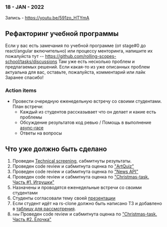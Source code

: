 ### 18 - JAN - 2022
Запись - https://youtu.be/591zo_HTYmA

## Рефакторинг учебной программы
Если у вас есть замечания по учебной программе (от stage#0 до react/angular включительно) или процессу менторинга, напишите их пожалуйста тут -- https://github.com/rolling-scopes-school/tasks/discussions
Там уже есть несколько проблем и предлагаемых решений. 
Если какая-то из уже описанных проблем актуальна для вас, оставьте, пожалуйста, комментарий или лайк
Заранее спасибо!

### Action items
- Провести очередную еженедельную встречу со своими студентами. План встречи:
     - Каждый из студентов рассказывает что он делает и какие есть проблемы
     - Обсуждение результатов код ревью / Помощь в выполнение [async-race](https://github.com/rolling-scopes-school/tasks/blob/master/tasks/async-race.md)
     - Ответы на вопросы

## Что уже должно быть сделано
1. Проведен [Technical screening](https://github.com/rolling-scopes-school/mentoring/blob/master/JS-FE-2021Q3/first-interview.md), cабмитнуты результаты.
2. Проведен code review и сабмитнута оценка по ["ArtQuiz"](https://github.com/rolling-scopes-school/tasks/blob/master/tasks/art-quiz/art-quiz.md#%D0%BF%D1%80%D0%BE%D0%B2%D0%B5%D1%80%D0%BA%D0%B0-%D0%B7%D0%B0%D0%B4%D0%B0%D0%BD%D0%B8%D1%8F-%D0%BC%D0%B5%D0%BD%D1%82%D0%BE%D1%80%D0%BE%D0%BC)
3. Проведен code review и сабмитнута оценка по ["News API"](https://github.com/rolling-scopes-school/tasks/blob/master/tasks/migration-newip-to-ts.md)
4. Проведен code review и сабмитнута оценка по ["Christmas-task. Часть #1. Игрушки"](https://github.com/rolling-scopes-school/tasks/blob/master/tasks/christmas-task/christmas-task-part1.md)
5. Назначены и проводятся еженедельные встречи со своими студентами
6. Студенты согласовали тему своей [презентации](https://github.com/rolling-scopes-school/tasks/blob/master/tasks/presentation.md)
7. Если студент идёт на rs-clone должно быть написано ТЗ и добавлено в [таблицу для рассмотрения](https://docs.google.com/spreadsheets/d/1m86KTa79xg434mKeiNOzbI1EBOQvTRB495gMB_96E6M/edit#gid=0).
8. `new` Проведен code review и сабмитнута оценка по ["Christmas-task. Часть #2. Ёлочка"](https://github.com/rolling-scopes-school/tasks/blob/master/tasks/christmas-task/christmas-task-part2.md)
